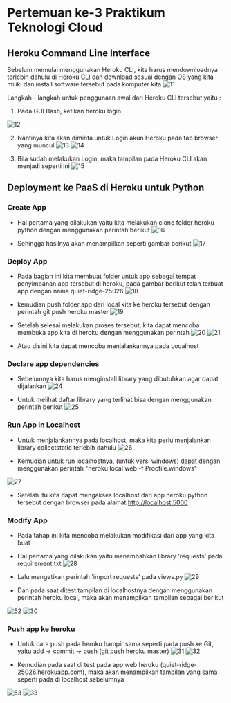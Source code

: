 # Pertemuan ke-3 Praktikum Teknologi Cloud

## Heroku Command Line Interface

Sebelum memulai menggunakan Heroku CLI, kita harus mendownloadnya terlebih dahulu di [Heroku CLI](https://devcenter.heroku.com/articles/heroku-cli) dan download sesuai dengan OS yang kita miliki dan install software tersebut pada komputer kita
![11](https://github.com/amharnh/tekn-cloud-computing/blob/master/minggu-03/Image/11.png)


Langkah - langkah untuk penggunaan awal dari Heroku CLI tersebut yaitu :
1. Pada GUI Bash, ketikan heroku login

![12](https://github.com/amharnh/tekn-cloud-computing/blob/master/minggu-03/Image/12.png)

2. Nantinya kita akan diminta untuk Login akun Heroku pada tab browser yang muncul
![13](https://github.com/amharnh/tekn-cloud-computing/blob/master/minggu-03/Image/13.png)
![14](https://github.com/amharnh/tekn-cloud-computing/blob/master/minggu-03/Image/14.png)

3. Bila sudah melakukan Login, maka tampilan pada Heroku CLI akan menjadi seperti ini
![15](https://github.com/amharnh/tekn-cloud-computing/blob/master/minggu-03/Image/15.png)


## Deployment ke PaaS di Heroku untuk Python
### Create App
- Hal pertama yang dilakukan yaitu kita melakukan clone folder heroku python dengan menggunakan perintah berikut
![16](https://github.com/amharnh/tekn-cloud-computing/blob/master/minggu-03/Image/16.png)

- Sehingga hasilnya akan menampilkan seperti gambar berikut
![17](https://github.com/amharnh/tekn-cloud-computing/blob/master/minggu-03/Image/17.png)

### Deploy App
- Pada bagian ini kita membuat folder untuk app sebagai tempat penyimpanan app tersebut di heroku, pada gambar berikut telah terbuat app dengan nama quiet-ridge-25026
![18](https://github.com/amharnh/tekn-cloud-computing/blob/master/minggu-03/Image/18.png)

- kemudian push folder app dari local kita ke heroku tersebut dengan perintah git push heroku master
![19](https://github.com/amharnh/tekn-cloud-computing/blob/master/minggu-03/Image/19.png)

- Setelah selesai melakukan proses tersebut, kita dapat mencoba membuka app kita di heroku dengan menggunakan perintah
![20](https://github.com/amharnh/tekn-cloud-computing/blob/master/minggu-03/Image/20.png)
![21](https://github.com/amharnh/tekn-cloud-computing/blob/master/minggu-03/Image/21.png)

- Atau disini kita dapat mencoba menjalankannya pada Localhost
### Declare app dependencies
- Sebelumnya kita harus menginstall library yang dibutuhkan agar dapat dijalankan
![24](https://github.com/amharnh/tekn-cloud-computing/blob/master/minggu-03/Image/24.png)

- Untuk melihat daftar library yang terlihat bisa dengan menggunakan perintah berikut
![25](https://github.com/amharnh/tekn-cloud-computing/blob/master/minggu-03/Image/25.png)

### Run App in Localhost
- Untuk menjalankannya pada localhost, maka kita perlu menjalankan library collectstatic terlebih dahulu
![26](https://github.com/amharnh/tekn-cloud-computing/blob/master/minggu-03/Image/26.png)

- Kemudian untuk run localhostnya, (untuk versi windows) dapat dengan menggunakan perintah "heroku local web -f Procfile.windows"

![27](https://github.com/amharnh/tekn-cloud-computing/blob/master/minggu-03/Image/27.png)
- Setelah itu kita dapat mengakses localhost dari app heroku python tersebut dengan browser pada alamat [http://localhost:5000](http://localhost:5000)

### Modify App
- Pada tahap ini kita mencoba melakukan modifikasi dari app yang kita buat

- Hal pertama yang dilakukan yaitu menambahkan library 'requests' pada requirement.txt
![28](https://github.com/amharnh/tekn-cloud-computing/blob/master/minggu-03/Image/28.png)

- Lalu mengetikan perintah 'import requests' pada views.py
![29](https://github.com/amharnh/tekn-cloud-computing/blob/master/minggu-03/Image/29.png)

- Dan pada saat ditest tampilan di localhostnya dengan menggunakan perintah heroku local, maka akan menampilkan tampilan sebagai berikut

![52](https://github.com/amharnh/tekn-cloud-computing/blob/master/minggu-03/Image/52.png)
![30](https://github.com/amharnh/tekn-cloud-computing/blob/master/minggu-03/Image/30.png)

### Push app ke heroku
- Untuk cara push pada heroku hampir sama seperti pada push ke Git, yaitu add -> commit -> push (git push heroku master)
![31](https://github.com/amharnh/tekn-cloud-computing/blob/master/minggu-03/Image/31.png)
![32](https://github.com/amharnh/tekn-cloud-computing/blob/master/minggu-03/Image/32.png)

- Kemudian pada saat di test pada app web heroku (quiet-ridge-25026.herokuapp.com), maka akan menampilkan tampilan yang sama seperti pada di localhost sebelumnya

![53](https://github.com/amharnh/tekn-cloud-computing/blob/master/minggu-03/Image/53.png)
![33](https://github.com/amharnh/tekn-cloud-computing/blob/master/minggu-03/Image/33.png)